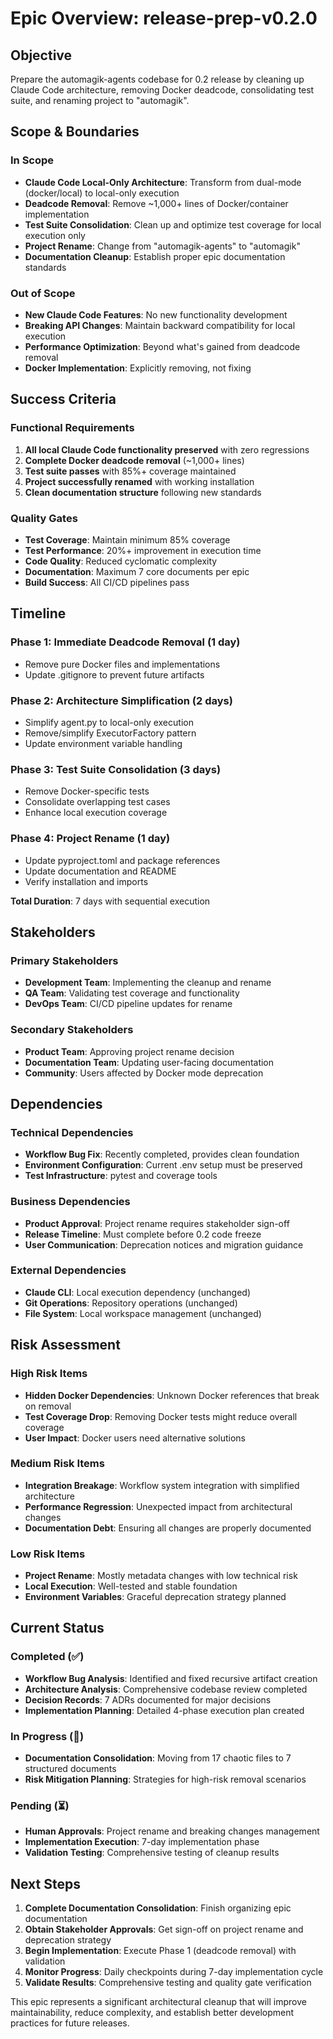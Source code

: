 # Epic Overview: release-prep-v0.2.0

## Objective
Prepare the automagik-agents codebase for 0.2 release by cleaning up Claude Code architecture, removing Docker deadcode, consolidating test suite, and renaming project to "automagik".

## Scope & Boundaries

### In Scope
- **Claude Code Local-Only Architecture**: Transform from dual-mode (docker/local) to local-only execution
- **Deadcode Removal**: Remove ~1,000+ lines of Docker/container implementation
- **Test Suite Consolidation**: Clean up and optimize test coverage for local execution only
- **Project Rename**: Change from "automagik-agents" to "automagik"
- **Documentation Cleanup**: Establish proper epic documentation standards

### Out of Scope
- **New Claude Code Features**: No new functionality development
- **Breaking API Changes**: Maintain backward compatibility for local execution
- **Performance Optimization**: Beyond what's gained from deadcode removal
- **Docker Implementation**: Explicitly removing, not fixing

## Success Criteria

### Functional Requirements
1. **All local Claude Code functionality preserved** with zero regressions
2. **Complete Docker deadcode removal** (~1,000+ lines)
3. **Test suite passes** with 85%+ coverage maintained
4. **Project successfully renamed** with working installation
5. **Clean documentation structure** following new standards

### Quality Gates
- **Test Coverage**: Maintain minimum 85% coverage
- **Test Performance**: 20%+ improvement in execution time
- **Code Quality**: Reduced cyclomatic complexity
- **Documentation**: Maximum 7 core documents per epic
- **Build Success**: All CI/CD pipelines pass

## Timeline

### Phase 1: Immediate Deadcode Removal (1 day)
- Remove pure Docker files and implementations
- Update .gitignore to prevent future artifacts

### Phase 2: Architecture Simplification (2 days)  
- Simplify agent.py to local-only execution
- Remove/simplify ExecutorFactory pattern
- Update environment variable handling

### Phase 3: Test Suite Consolidation (3 days)
- Remove Docker-specific tests
- Consolidate overlapping test cases
- Enhance local execution coverage

### Phase 4: Project Rename (1 day)
- Update pyproject.toml and package references
- Update documentation and README
- Verify installation and imports

**Total Duration**: 7 days with sequential execution

## Stakeholders

### Primary Stakeholders
- **Development Team**: Implementing the cleanup and rename
- **QA Team**: Validating test coverage and functionality
- **DevOps Team**: CI/CD pipeline updates for rename

### Secondary Stakeholders  
- **Product Team**: Approving project rename decision
- **Documentation Team**: Updating user-facing documentation
- **Community**: Users affected by Docker mode deprecation

## Dependencies

### Technical Dependencies
- **Workflow Bug Fix**: Recently completed, provides clean foundation
- **Environment Configuration**: Current .env setup must be preserved
- **Test Infrastructure**: pytest and coverage tools

### Business Dependencies
- **Product Approval**: Project rename requires stakeholder sign-off
- **Release Timeline**: Must complete before 0.2 code freeze
- **User Communication**: Deprecation notices and migration guidance

### External Dependencies
- **Claude CLI**: Local execution dependency (unchanged)
- **Git Operations**: Repository operations (unchanged)
- **File System**: Local workspace management (unchanged)

## Risk Assessment

### High Risk Items
- **Hidden Docker Dependencies**: Unknown Docker references that break on removal
- **Test Coverage Drop**: Removing Docker tests might reduce overall coverage
- **User Impact**: Docker users need alternative solutions

### Medium Risk Items
- **Integration Breakage**: Workflow system integration with simplified architecture
- **Performance Regression**: Unexpected impact from architectural changes
- **Documentation Debt**: Ensuring all changes are properly documented

### Low Risk Items
- **Project Rename**: Mostly metadata changes with low technical risk
- **Local Execution**: Well-tested and stable foundation
- **Environment Variables**: Graceful deprecation strategy planned

## Current Status

### Completed (✅)
- **Workflow Bug Analysis**: Identified and fixed recursive artifact creation
- **Architecture Analysis**: Comprehensive codebase review completed
- **Decision Records**: 7 ADRs documented for major decisions
- **Implementation Planning**: Detailed 4-phase execution plan created

### In Progress (🔄)
- **Documentation Consolidation**: Moving from 17 chaotic files to 7 structured documents
- **Risk Mitigation Planning**: Strategies for high-risk removal scenarios

### Pending (⏳)
- **Human Approvals**: Project rename and breaking changes management
- **Implementation Execution**: 7-day implementation phase
- **Validation Testing**: Comprehensive testing of cleanup results

## Next Steps

1. **Complete Documentation Consolidation**: Finish organizing epic documentation
2. **Obtain Stakeholder Approvals**: Get sign-off on project rename and deprecation strategy  
3. **Begin Implementation**: Execute Phase 1 (deadcode removal) with validation
4. **Monitor Progress**: Daily checkpoints during 7-day implementation cycle
5. **Validate Results**: Comprehensive testing and quality gate verification

This epic represents a significant architectural cleanup that will improve maintainability, reduce complexity, and establish better development practices for future releases.